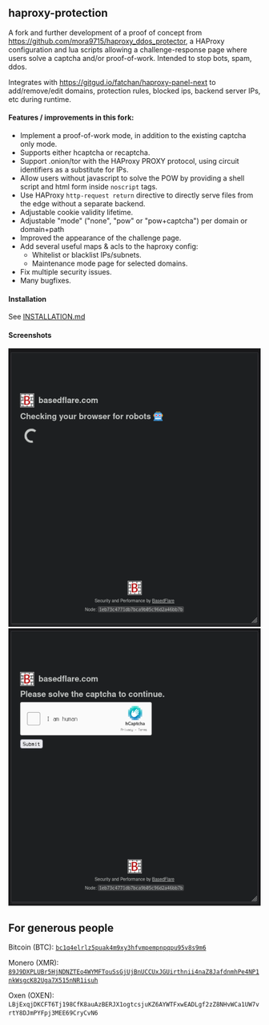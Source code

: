## haproxy-protection

A fork and further development of a proof of concept from https://github.com/mora9715/haproxy_ddos_protector, a HAProxy configuration and lua scripts allowing a challenge-response page where users solve a captcha and/or proof-of-work. Intended to stop bots, spam, ddos.

Integrates with https://gitgud.io/fatchan/haproxy-panel-next to add/remove/edit domains, protection rules, blocked ips, backend server IPs, etc during runtime.

#### Features / improvements in this fork:

- Implement a proof-of-work mode, in addition to the existing captcha only mode.
- Supports either hcaptcha or recaptcha.
- Support .onion/tor with the HAProxy PROXY protocol, using circuit identifiers as a substitute for IPs.
- Allow users without javascript to solve the POW by providing a shell script and html form inside `noscript` tags.
- Use HAProxy `http-request return` directive to directly serve files from the edge without a separate backend.
- Adjustable cookie validity lifetime.
- Adjustable "mode" ("none", "pow" or "pow+captcha") per domain or domain+path
- Improved the appearance of the challenge page.
- Add several useful maps & acls to the haproxy config:
  - Whitelist or blacklist IPs/subnets.
  - Maintenance mode page for selected domains.
- Fix multiple security issues.
- Many bugfixes.

#### Installation

See [INSTALLATION.md](INSTALLATION.md)

#### Screenshots

![nocaptcha](img/nocaptcha.png "no captcha mode")
![captcha](img/captcha.png "captcha mode (pow done asynchronously in background)")

## For generous people

Bitcoin (BTC): [`bc1q4elrlz5puak4m9xy3hfvmpempnpqpu95v8s9m6`](bitcoin:bc1q4elrlz5puak4m9xy3hfvmpempnpqpu95v8s9m6)

Monero (XMR): [`89J9DXPLUBr5HjNDNZTEo4WYMFTouSsGjUjBnUCCUxJGUirthnii4naZ8JafdnmhPe4NP1nkWsgcK82Uga7X515nNR1isuh`](monero:89J9DXPLUBr5HjNDNZTEo4WYMFTouSsGjUjBnUCCUxJGUirthnii4naZ8JafdnmhPe4NP1nkWsgcK82Uga7X515nNR1isuh)

Oxen (OXEN): `LBjExqjDKCFT6Tj198CfK8auAzBERJX1ogtcsjuKZ6AYWTFxwEADLgf2zZ8NHvWCa1UW7vrtY8DJmPYFpj3MEE69CryCvN6`
